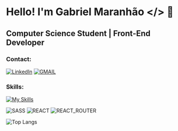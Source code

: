 # Hello! I'm Gabriel Maranhão </> 👋
## Computer Science Student | Front-End Developer

### Contact:

[![LinkedIn](https://img.shields.io/badge/LinkedIn-0077B5?style=for-the-badge&logo=linkedin&logoColor=white)](https://www.linkedin.com/in/gabriel-maranhao-06636723a/)
[![GMAIL](https://img.shields.io/badge/Gmail-D14836?style=for-the-badge&logo=gmail&logoColor=white)](mailto:gabrielmaranhao.cpm@gmail.com)

### Skills:
[![My Skills](https://skillicons.dev/icons?i=js,ts,react,html,css,sass,figma,github)](https://skillicons.dev)


![SASS](https://img.shields.io/badge/Sass-CC6699?style=for-the-badge&logo=sass&logoColor=white)
![REACT](https://img.shields.io/badge/React-20232A?style=for-the-badge&logo=react&logoColor=61DAFB)
![REACT_ROUTER](https://img.shields.io/badge/React_Router-CA4245?style=for-the-badge&logo=react-router&logoColor=white)

![Top Langs](https://github-readme-stats-git-masterrstaa-rickstaa.vercel.app/api/top-langs/?username=Gmatters0&layout=compact&bg_color=000&border_color=30A3DC&title_color=E94D5F&text_color=FFF)

